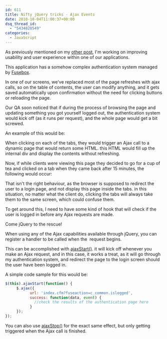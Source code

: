 ```yaml
---
id: 611
title: Nifty jQuery tricks - Ajax Events
date: 2010-10-04T11:00:37+00:00
dsq_thread_id:
  - "5434820549"
categories:
  - JavaScript
---
```

As previously mentioned on my [other post](https://www.placona.co.uk/nifty-jquery-tricks-avoid-cache/ "Placona - Nifty jQuery tricks – Avoid Cache"), I'm working on improving usability and user experience within one of our applications.

This application has a somehow complex authentication system managed by <a title="Fusebox" href="http://www.fusebox.org/" target="_blank">Fusebox</a>.

In one of our screens, we've replaced most of the page refreshes with ajax calls, so on the table of contents, the user can modify anything, and it gets saved automatically upon confirmation without the need for clicking buttons or reloading the page.

Our QA soon noticed that if during the process of browsing the page and updating something you got yourself logged out, the authentication system would kick off (as it runs per request), and the whole page would get a bit screwed.

An example of this would be:

<!-- <img class="alignnone" title="Ajax Driven Page" src="http://files.placona.co.uk/nifty_jquery_tricks_ajax_events/mockup_small.png" alt="Ajax Driven Page" width="300" height="202" /> -->

When clicking on each of the tabs, they would trigger an Ajax call to a dynamic page that would return some HTML. this HTML would fill up the internal div and display the contents without refreshing.

Now, if while clients were viewing this page they decided to go for a cup of tea and clicked on a tab when they came back after 15 minutes, the following would occur:

<!-- <img class="alignnone" title="Ajax Driven page screwing things up" src="http://files.placona.co.uk/nifty_jquery_tricks_ajax_events/mockup2_small.png" alt="Ajax Driven page screwing things up" width="300" height="185" /> -->

That isn't the right behaviour, as the browser is supposed to redirect the user to a login page, and not display this page inside the tabs. in this situation, no matter what the client do, clicking the tabs will always take them to the same screen, which could confuse them.

To get around this, I need to have some kind of hook that will check if the user is logged in before any Ajax requests are made.

Come jQuery to the rescue!

When using any of the Ajax capabilities available through jQuery, you can register a handler to be called when the  request begins.

This can be accomplished with <a title="jQuery - ajaxStart()" href="http://api.jquery.com/ajaxStart/" target="_blank">ajaxStart()</a>. it will kick off whenever you make an Ajax request, and in this case, it works a treat, as it will go through my authentication system, and redirect the page to the login screen should the user have been logged in.

A simple code sample for this would be:

```javascript
$(this).ajaxStart(function() {
     $.ajax({
           url: 'index.cfm?fuseaction=c_common.islogged',
           success: function(data, event) {
             //check the results of the authentication page here
           }
     });
});
```

You can also use <a title="ajaxStop - jQuery" href="http://api.jquery.com/ajaxStop/" target="_blank">ajaxStop()</a> for the exact same effect, but only getting triggered when the Ajax call is finished.

